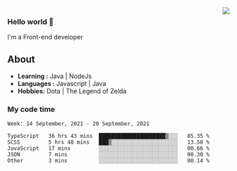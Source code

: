 <img align='right' src="https://github-readme-stats.vercel.app/api?username=jumodada&show_icons=true&theme=vue">

### Hello world 👋

I'm a Front-end developer 
    
## About
-  **Learning :** Java | NodeJs
-  **Languages :** Javascript | Java
-  **Hobbies:** Dota | The Legend of Zelda

### My code time

<!--START_SECTION:waka-->
```text
Week: 14 September, 2021 - 20 September, 2021

TypeScript   36 hrs 43 mins  █████████████████████▒░░░   85.35 % 
SCSS         5 hrs 48 mins   ███▒░░░░░░░░░░░░░░░░░░░░░   13.50 % 
JavaScript   17 mins         ░░░░░░░░░░░░░░░░░░░░░░░░░   00.66 % 
JSON         7 mins          ░░░░░░░░░░░░░░░░░░░░░░░░░   00.30 % 
Other        3 mins          ░░░░░░░░░░░░░░░░░░░░░░░░░   00.14 % 
```
<!--END_SECTION:waka-->
